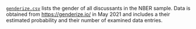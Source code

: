 [`genderize.csv`](genderize.csv) lists the gender of all discussants in the NBER sample.  Data is obtained from https://genderize.io/ in May 2021 and includes a their estimated probability and their number of examined data entries.

